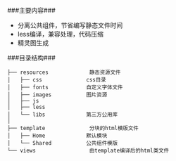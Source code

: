 
###主要内容###
- 分离公共组件，节省编写静态文件时间
- less编译，兼容处理，代码压缩
- 精灵图生成

###目录结构###
```
├── resources             静态资源文件
│   ├── css              css目录  
│   ├── fonts            自定义字体文件
│   ├── images           图片资源
│   ├── js               
│   ├── less               
│   └── libs             第三方公用库
│ 
├── template              分块的html模版文件
│   ├── Home             默认模块
│   └── Shared           公共组件模版
└── views                 由template编译后的html类文件
```
